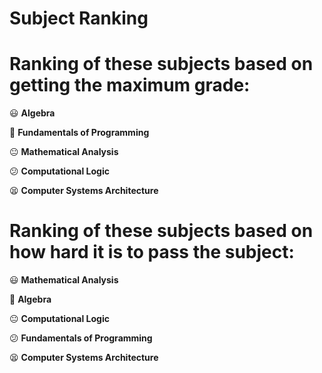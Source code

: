 # Subject Ranking

# Ranking of these subjects based on getting the maximum grade:

😃 **Algebra**

🙂 **Fundamentals of Programming**

😐 **Mathematical Analysis**

😕 **Computational Logic**

😫 **Computer Systems Architecture**




# Ranking of these subjects based on how hard it is to pass the subject:

😃 **Mathematical Analysis**

🙂 **Algebra**

😐 **Computational Logic**

😕 **Fundamentals of Programming**

😫 **Computer Systems Architecture**
